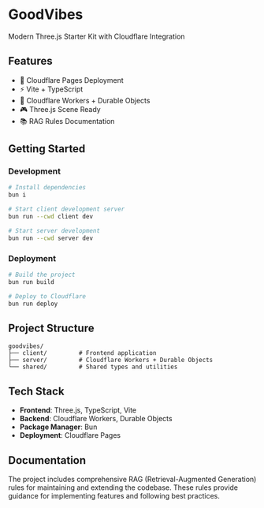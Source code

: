 # GoodVibes

Modern Three.js Starter Kit with Cloudflare Integration

## Features

- 🚀 Cloudflare Pages Deployment
- ⚡ Vite + TypeScript
- 🔌 Cloudflare Workers + Durable Objects
- 🎮 Three.js Scene Ready
- 📚 RAG Rules Documentation

## Getting Started

### Development

```bash
# Install dependencies
bun i

# Start client development server
bun run --cwd client dev

# Start server development
bun run --cwd server dev
```

### Deployment

```bash
# Build the project
bun run build

# Deploy to Cloudflare
bun run deploy
```

## Project Structure

```
goodvibes/
├── client/         # Frontend application
├── server/         # Cloudflare Workers + Durable Objects
└── shared/         # Shared types and utilities
```

## Tech Stack

- **Frontend**: Three.js, TypeScript, Vite
- **Backend**: Cloudflare Workers, Durable Objects
- **Package Manager**: Bun
- **Deployment**: Cloudflare Pages

## Documentation

The project includes comprehensive RAG (Retrieval-Augmented Generation) rules for maintaining and extending the codebase. These rules provide guidance for implementing features and following best practices.
